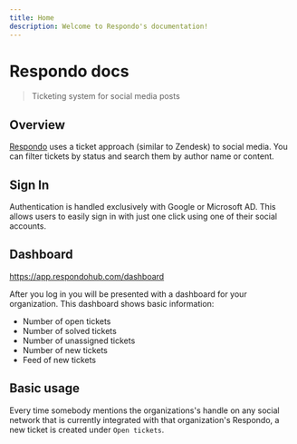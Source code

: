 ```yaml
---
title: Home
description: Welcome to Respondo's documentation!
---
```


# Respondo docs

> Ticketing system for social media posts

## Overview

[Respondo](https://respondohub.com/) uses a ticket approach (similar to Zendesk)
to social media. You can filter tickets by status and search them by author
name or content.

## Sign In

Authentication is handled exclusively with Google or Microsoft AD. This allows
users to easily sign in with just one click using one of their social accounts.

## Dashboard

<https://app.respondohub.com/dashboard>

After you log in you will be presented with a dashboard for your organization.
This dashboard shows basic information:

- Number of open tickets
- Number of solved tickets
- Number of unassigned tickets
- Number of new tickets
- Feed of new tickets

## Basic usage

Every time somebody mentions the organizations's handle on any social network
that is currently integrated with that organization's Respondo, a new ticket is
created under `Open tickets`.

